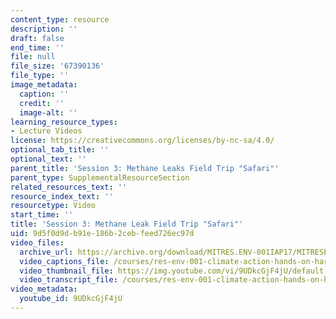 ```yaml
---
content_type: resource
description: ''
draft: false
end_time: ''
file: null
file_size: '67390136'
file_type: ''
image_metadata:
  caption: ''
  credit: ''
  image-alt: ''
learning_resource_types:
- Lecture Videos
license: https://creativecommons.org/licenses/by-nc-sa/4.0/
optional_tab_title: ''
optional_text: ''
parent_title: 'Session 3: Methane Leaks Field Trip "Safari"'
parent_type: SupplementalResourceSection
related_resources_text: ''
resource_index_text: ''
resourcetype: Video
start_time: ''
title: 'Session 3: Methane Leak Field Trip "Safari"'
uid: 9d5f0d9d-b91e-186b-2ceb-feed726ec97d
video_files:
  archive_url: https://archive.org/download/MITRES.ENV-001IAP17/MITRESENV_001IAP17_3-0_Leak_Safari_300k.mp4
  video_captions_file: /courses/res-env-001-climate-action-hands-on-harnessing-science-with-communities-to-cut-carbon-january-iap-2017/85d7483c3a3d5a12a470f87dbeacde28_9UDkcGjF4jU.vtt
  video_thumbnail_file: https://img.youtube.com/vi/9UDkcGjF4jU/default.jpg
  video_transcript_file: /courses/res-env-001-climate-action-hands-on-harnessing-science-with-communities-to-cut-carbon-january-iap-2017/7097be92c5a5b02849107e7d44552c31_9UDkcGjF4jU.pdf
video_metadata:
  youtube_id: 9UDkcGjF4jU
---
```

